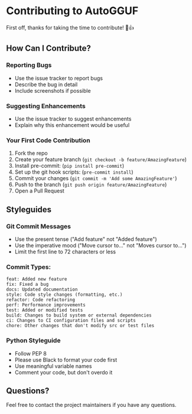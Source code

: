 # Contributing to AutoGGUF

First off, thanks for taking the time to contribute! 🎉👍

## How Can I Contribute?

### Reporting Bugs

- Use the issue tracker to report bugs
- Describe the bug in detail
- Include screenshots if possible

### Suggesting Enhancements

- Use the issue tracker to suggest enhancements
- Explain why this enhancement would be useful

### Your First Code Contribution

1. Fork the repo
2. Create your feature branch (`git checkout -b feature/AmazingFeature`)
3. Install pre-commit: (`pip install pre-commit`)
4. Set up the git hook scripts: (`pre-commit install`)
5. Commit your changes (`git commit -m 'Add some AmazingFeature'`)
6. Push to the branch (`git push origin feature/AmazingFeature`)
7. Open a Pull Request

## Styleguides

### Git Commit Messages

- Use the present tense ("Add feature" not "Added feature")
- Use the imperative mood ("Move cursor to..." not "Moves cursor to...")
- Limit the first line to 72 characters or less

### Commit Types:

```
feat: Added new feature
fix: Fixed a bug
docs: Updated documentation
style: Code style changes (formatting, etc.)
refactor: Code refactoring
perf: Performance improvements
test: Added or modified tests
build: Changes to build system or external dependencies
ci: Changes to CI configuration files and scripts
chore: Other changes that don't modify src or test files
```

### Python Styleguide

- Follow PEP 8
- Please use Black to format your code first
- Use meaningful variable names
- Comment your code, but don't overdo it

## Questions?

Feel free to contact the project maintainers if you have any questions.
